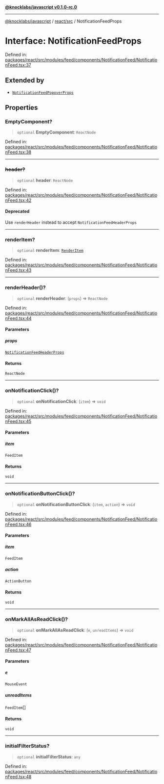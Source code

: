 [**@knocklabs/javascript v0.1.0-rc.0**](../../../README.md)

***

[@knocklabs/javascript](../../../modules.md) / [react/src](../README.md) / NotificationFeedProps

# Interface: NotificationFeedProps

Defined in: [packages/react/src/modules/feed/components/NotificationFeed/NotificationFeed.tsx:37](https://github.com/knocklabs/javascript/blob/main/packages/react/src/modules/feed/components/NotificationFeed/NotificationFeed.tsx#L37)

## Extended by

- [`NotificationFeedPopoverProps`](NotificationFeedPopoverProps.md)

## Properties

### EmptyComponent?

> `optional` **EmptyComponent**: `ReactNode`

Defined in: [packages/react/src/modules/feed/components/NotificationFeed/NotificationFeed.tsx:38](https://github.com/knocklabs/javascript/blob/main/packages/react/src/modules/feed/components/NotificationFeed/NotificationFeed.tsx#L38)

***

### ~~header?~~

> `optional` **header**: `ReactNode`

Defined in: [packages/react/src/modules/feed/components/NotificationFeed/NotificationFeed.tsx:42](https://github.com/knocklabs/javascript/blob/main/packages/react/src/modules/feed/components/NotificationFeed/NotificationFeed.tsx#L42)

#### Deprecated

Use `renderHeader` instead to accept `NotificationFeedHeaderProps`

***

### renderItem?

> `optional` **renderItem**: [`RenderItem`](../type-aliases/RenderItem.md)

Defined in: [packages/react/src/modules/feed/components/NotificationFeed/NotificationFeed.tsx:43](https://github.com/knocklabs/javascript/blob/main/packages/react/src/modules/feed/components/NotificationFeed/NotificationFeed.tsx#L43)

***

### renderHeader()?

> `optional` **renderHeader**: (`props`) => `ReactNode`

Defined in: [packages/react/src/modules/feed/components/NotificationFeed/NotificationFeed.tsx:44](https://github.com/knocklabs/javascript/blob/main/packages/react/src/modules/feed/components/NotificationFeed/NotificationFeed.tsx#L44)

#### Parameters

##### props

[`NotificationFeedHeaderProps`](../type-aliases/NotificationFeedHeaderProps.md)

#### Returns

`ReactNode`

***

### onNotificationClick()?

> `optional` **onNotificationClick**: (`item`) => `void`

Defined in: [packages/react/src/modules/feed/components/NotificationFeed/NotificationFeed.tsx:45](https://github.com/knocklabs/javascript/blob/main/packages/react/src/modules/feed/components/NotificationFeed/NotificationFeed.tsx#L45)

#### Parameters

##### item

`FeedItem`

#### Returns

`void`

***

### onNotificationButtonClick()?

> `optional` **onNotificationButtonClick**: (`item`, `action`) => `void`

Defined in: [packages/react/src/modules/feed/components/NotificationFeed/NotificationFeed.tsx:46](https://github.com/knocklabs/javascript/blob/main/packages/react/src/modules/feed/components/NotificationFeed/NotificationFeed.tsx#L46)

#### Parameters

##### item

`FeedItem`

##### action

`ActionButton`

#### Returns

`void`

***

### onMarkAllAsReadClick()?

> `optional` **onMarkAllAsReadClick**: (`e`, `unreadItems`) => `void`

Defined in: [packages/react/src/modules/feed/components/NotificationFeed/NotificationFeed.tsx:47](https://github.com/knocklabs/javascript/blob/main/packages/react/src/modules/feed/components/NotificationFeed/NotificationFeed.tsx#L47)

#### Parameters

##### e

`MouseEvent`

##### unreadItems

`FeedItem`[]

#### Returns

`void`

***

### initialFilterStatus?

> `optional` **initialFilterStatus**: `any`

Defined in: [packages/react/src/modules/feed/components/NotificationFeed/NotificationFeed.tsx:48](https://github.com/knocklabs/javascript/blob/main/packages/react/src/modules/feed/components/NotificationFeed/NotificationFeed.tsx#L48)
